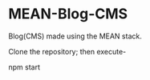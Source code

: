 # MEAN-Blog-CMS
Blog(CMS) made using the MEAN stack.

Clone the repository; then execute-

npm start
